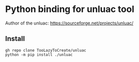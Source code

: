 # Python binding for unluac tool
Author of the unluac: https://sourceforge.net/projects/unluac/
## Install

    gh repo clone TooLazyToCreate/unluac
    python -m pip install ./unluac